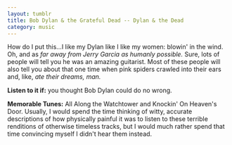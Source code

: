 ```yaml
---
layout: tumblr
title: Bob Dylan & the Grateful Dead -- Dylan & the Dead
category: music
---
```


How do I put this...I like my Dylan like I like my women: blowin' in the wind. Oh, and as *far away from Jerry Garcia as humanly possible.* Sure, lots of people will tell you he was an amazing guitarist. Most of these people will also tell you about that one time when pink spiders crawled into their ears and, like, *ate their dreams, man.*

**Listen to it if:** you thought Bob Dylan could do no wrong.

**Memorable Tunes:** All Along the Watchtower and Knockin' On Heaven's Door. Usually, I would spend the time thinking of witty, accurate descriptions of how physically painful it was to listen to these terrible renditions of otherwise timeless tracks, but I would much rather spend that time convincing myself I didn't hear them instead.
